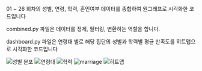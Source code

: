 01 ~ 26 회차의 성별, 연령, 학력, 혼인여부 데이터를 종합하여 원그래프로 시각화한 코드입니다

combined.py 파일은 데이터를 정제, 필터링, 변환하는 역할을 합니다.

dashboard.py 파일은 연령대 별로 해당 집단의 성별과 학력별 평균 만족도를 히트맵으로 시각화한 코드입니다

![성별 분포](https://github.com/user-attachments/assets/7c748915-03d9-4283-a971-35a940e996cd)
![연령대](https://github.com/user-attachments/assets/c8b3e900-dedd-4ae1-a3ae-5f15a0c9e726)
![학력](https://github.com/user-attachments/assets/15f8157e-3ef0-406c-b0e5-49b6fd488837)
![marriage](https://github.com/user-attachments/assets/8a6c548f-10db-45c1-9e7f-892987846e10)
![히트맵](https://github.com/user-attachments/assets/8e0bfd06-cc91-4f4a-9d4c-d83c1937a4e4)
